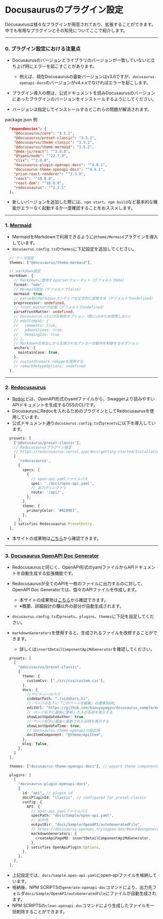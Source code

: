 # Docusaurusのプラグイン設定

Docusaurusは様々なプラグインが用意されており、拡張することができます。\
中でも有用なプラグインとその知見についてここで紹介します。

---

### 0. プラグイン設定における注意点

- Docusaurusのバージョンとライブラリのバージョンが一致していないと立ち上げ時にエラーを起こすことがあります。
  - 例えば、現在Docusaurusの最新バージョンはv3.6ですが、`docusaurus-openapi-docs`のバージョンがv4.x.xでなければエラーを起こします。

- プラグイン導入の際は、公式ドキュメントを読みDocusaurusのバージョンにあったプラグインのバージョンをインストールするようにしてください。

- バージョンは指定してインストールするとこれらの問題が解消されます。

package.json 例

```json
  "dependencies": {
    "@docusaurus/core": "3.5.2",
    "@docusaurus/preset-classic": "3.5.2",
    "@docusaurus/theme-classic": "3.5.2",
    "@docusaurus/theme-mermaid": "3.5.2",
    "@mdx-js/react": "^3.0.0",
    "@types/node": "^22.7.3",
    "clsx": "^2.0.0",
    "docusaurus-plugin-openapi-docs": "^4.0.1",
    "docusaurus-theme-openapi-docs": "^4.0.1",
    "prism-react-renderer": "^2.3.0",
    "react": "^18.0.0",
    "react-dom": "^18.0.0",
    "redocusaurus": "^2.1.1"
  },
```

- 新しいバージョンを追加した際には、`npm start`、`npm build`など基本的な機能がエラーなく起動するか一度確認することをおススメします。

---

### 1. [Mermaid](https://docusaurus.io/docs/api/themes/@docusaurus/theme-mermaid)

- MermaidをMarkdownで利用できるように`@theme/Mermaid`プラグインを導入しています。
- `docusaurus.config.ts`の`themes`に下記設定を追加してください。

```typescript
  // テーマ設定
  themes: ["@docusaurus/theme-mermaid"],

  // markdown設定
  markdown: {
    // Markdownに適用するparserフォーマット（デフォルトでmdx）
    format: "mdx",
    // Mermaid設定（デフォルトでfalse）
    mermaid: true,
    // parse前にMarkdownコンテンツを文字列に変換する（デフォルトでundefined）
    preprocessor: undefined,
    // front matterの拡張（デフォルトでundefined）
    parseFrontMatter: undefined,
    // Docusaurus v3との互換性オプション（既にv3のため使用しない）
    // mdx1Compat: {
    //   comments: true,
    //   admonitions: true,
    //   headingIds: true
    // },
    // Markdownの見出しから生成されるアンカーの動作を制御するオプション
    anchors: {
      maintainCase: true,
    },
    // custonのremark-rehypeを使用する
    // remarkRehypeOptions: undefined
  },
```

---

### 2. [Redocusaurus](https://redocusaurus.vercel.app/docs)

- [Redoc](https://github.com/Redocly/redoc)とは、OpenAPI形式のyamlファイルから、Swaggerより読みやすいAPIドキュメントを生成するOSSのCLIです。
- DocusaurusにRedocを入れるためのプラグインとしてRedocusaurusを使用しています。
- 公式ドキュメント通り`docusaurus.config.ts`の`presets`に以下を導入しています。

```typescript
  presets: [
    ['@docusaurus/preset-classic'],
    // Redocusaurusプラグイン設定
    // https://redocusaurus.vercel.app/docs/getting-started/Installation
    [
      'redocusaurus',
      {
        specs: [
          {
            // open-api.yamlファイルパス
            spec: './docs/open-api.yaml',
            // 出力ディレクトリ
            route: '/api/',
          },
        ],
        theme: {
          primaryColor: '#0209E7',
        },
      },
    ] satisfies Redocusaurus.PresetEntry,
  ],
```

- 本サイトの成果物は[こちら](/api)から確認できます。

---

### 3. [Docusaurus OpenAPI Doc Generator](https://github.com/PaloAltoNetworks/docusaurus-openapi-docs/blob/main/README.md)

- Redocusaurusと同じく、OpenAPI形式のyamlファイルからAPIドキュメントを自動生成する拡張機能です。

- Redocusaurusが全てのAPIを一枚のファイルに出力するのに対して、OpenAPI Doc Generatorでは、個々のAPIファイルを作成します。
  - 本サイトの成果物は[こちら](/docs/Sample/OpenAPI/autoGeneratedFile/add-pet)から確認できます。
  - ※概要、詳細設計の欄以外の部分が自動生成されます。

- `docusaurus.config.ts`の`presets`、`plugins`、`themes`に下記を設定してください。

- `markdownGenerators`を使用すると、生成されるファイルを改修することができます。
  - 詳しくは`insertDetailComponentApiMdGenerator`を確認してください。

```typescript
  presets: [
    [
      "@docusaurus/preset-classic",
      {
        theme: {
          customCss: ["./src/css/custom.css"],
        },
        docs: {
          //サイドバーのパス
          sidebarPath: "./sidebars.ts",
          // ページの左下に「このページを編集」の遷移先URL
          editUrl: "https://github.com/kazuyayagyu/docusaurus_sample/edit/main/",
          // ページ右下に最後に更新した人の名前を表示する
          showLastUpdateAuthor: true,
          // ページ右下に最後に更新された日時を表示する
          showLastUpdateTime: true,
          // docusaurus-theme-openapiの設定用
          docItemComponent: "@theme/ApiItem",
        },
        blog: false,
      },
    ]
  ],

  themes: ["docusaurus-theme-openapi-docs"], // export theme components

  plugins: [
    [
      "docusaurus-plugin-openapi-docs",
      {
        id: "api", // plugin id
        docsPluginId: "classic", // configured for preset-classic
        config: {
          API: {
            // open-api.yamlファイルパス
            specPath: "docs/Sample/open-api.yaml",
            // 出力先
            outputDir: "docs/Sample/OpenAPI/autoGeneratedFile",
            // https://docusaurus-openapi.tryingpan.dev/#markdowngenerators
            markdownGenerators: {
              createApiPageMD: insertDetailComponentApiMdGenerator,
            },
          } satisfies OpenApiPlugin.Options,
        },
      },
    ],
  ],
```

- 上記設定では、`docs/Sample.open-api.yaml`にopen-apiファイルを格納しています。
- 格納後、NPM SCRIPTSの`generate-openapi-doc`コマンドにより、出力先フォルダ`docs/Sample/OpenAPI/autoGeneratedFile`にファイルが自動生成されます。
- NPM SCRIPTSの`clean-openapi-doc`コマンドにより生成したファイルを一括削除することができます。
